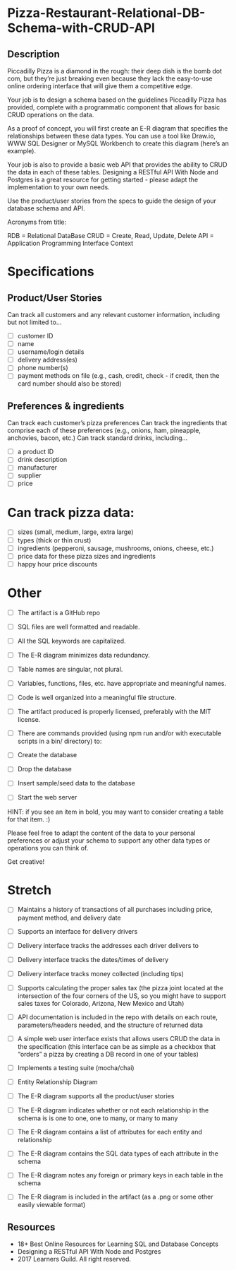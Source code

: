 # Pizza-Restaurant-Relational-DB-Schema-with-CRUD-API

## Description

Piccadilly Pizza is a diamond in the rough: their deep dish is the bomb dot com, but they’re just breaking even because they lack the easy-to-use online ordering interface that will give them a competitive edge.

Your job is to design a schema based on the guidelines Piccadilly Pizza has provided, complete with a programmatic component that allows for basic CRUD operations on the data.

As a proof of concept, you will first create an E-R diagram that specifies the relationships between these data types. You can use a tool like Draw.io, WWW SQL Designer or MySQL Workbench to create this diagram (here’s an example).

Your job is also to provide a basic web API that provides the ability to CRUD the data in each of these tables. Designing a RESTful API With Node and Postgres is a great resource for getting started - please adapt the implementation to your own needs.

Use the product/user stories from the specs to guide the design of your database schema and API.

Acronyms from title:

RDB = Relational DataBase
CRUD = Create, Read, Update, Delete
API = Application Programming Interface
Context


# Specifications

## Product/User Stories

Can track all customers and any relevant customer information, including but not limited to…

 - [ ] customer ID
 - [ ] name
 - [ ] username/login details
 - [ ] delivery address(es)
 - [ ] phone number(s)
 - [ ] payment methods on file (e.g., cash, credit, check - if credit, then the card number should also be stored)
## Preferences & ingredients

 Can track each customer’s pizza preferences
 Can track the ingredients that comprise each of these preferences (e.g., onions, ham, pineapple, anchovies, bacon, etc.)
Can track standard drinks, including…

 - [ ] a product ID
 - [ ] drink description
 - [ ] manufacturer
 - [ ] supplier
 - [ ] price
# Can track pizza data:

 - [ ] sizes (small, medium, large, extra large)
 - [ ] types (thick or thin crust)
 - [ ] ingredients (pepperoni, sausage, mushrooms, onions, cheese, etc.)
 - [ ] price data for these pizza sizes and ingredients
 - [ ] happy hour price discounts
# Other

 - [ ] The artifact is a GitHub repo
 - [ ] SQL files are well formatted and readable.
 - [ ] All the SQL keywords are capitalized.
 - [ ] The E-R diagram minimizes data redundancy.
 - [ ] Table names are singular, not plural.
 - [ ] Variables, functions, files, etc. have appropriate and meaningful names.
 - [ ] Code is well organized into a meaningful file structure.
 - [ ] The artifact produced is properly licensed, preferably with the MIT license.
 - [ ] There are commands provided (using npm run and/or with executable scripts in a bin/ directory) to:

  - [ ] Create the database
  - [ ] Drop the database
  - [ ] Insert sample/seed data to the database
  - [ ] Start the web server
  
HINT: if you see an item in bold, you may want to consider creating a table for that item. :)

Please feel free to adapt the content of the data to your personal preferences or adjust your schema to support any other data types or operations you can think of.

Get creative!

# Stretch

  - [ ] Maintains a history of transactions of all purchases including price, payment method, and delivery date
  - [ ] Supports an interface for delivery drivers
  - [ ] Delivery interface tracks the addresses each driver delivers to
  - [ ] Delivery interface tracks the dates/times of delivery
  - [ ] Delivery interface tracks money collected (including tips)
  - [ ] Supports calculating the proper sales tax (the pizza joint located at the intersection of the four corners of the US, so you might have to support sales taxes for Colorado, Arizona, New Mexico and Utah)
  - [ ] API documentation is included in the repo with details on each route, parameters/headers needed, and the structure of returned data
  - [ ] A simple web user interface exists that allows users CRUD the data in the specification (this interface can be as simple as a checkbox that “orders” a pizza by creating a DB record in one of your tables)
  - [ ] Implements a testing suite (mocha/chai)
  - [ ] Entity Relationship Diagram

  - [ ] The E-R diagram supports all the product/user stories
  - [ ] The E-R diagram indicates whether or not each relationship in the schema is is one to one, one to many, or many to many
  - [ ] The E-R diagram contains a list of attributes for each entity and relationship
  - [ ] The E-R diagram contains the SQL data types of each attribute in the schema
  - [ ] The E-R diagram notes any foreign or primary keys in each table in the schema
  - [ ] The E-R diagram is included in the artifact (as a .png or some other easily viewable format)
## Resources

- 18+ Best Online Resources for Learning SQL and Database Concepts
- Designing a RESTful API With Node and Postgres
- 2017 Learners Guild. All right reserved.
